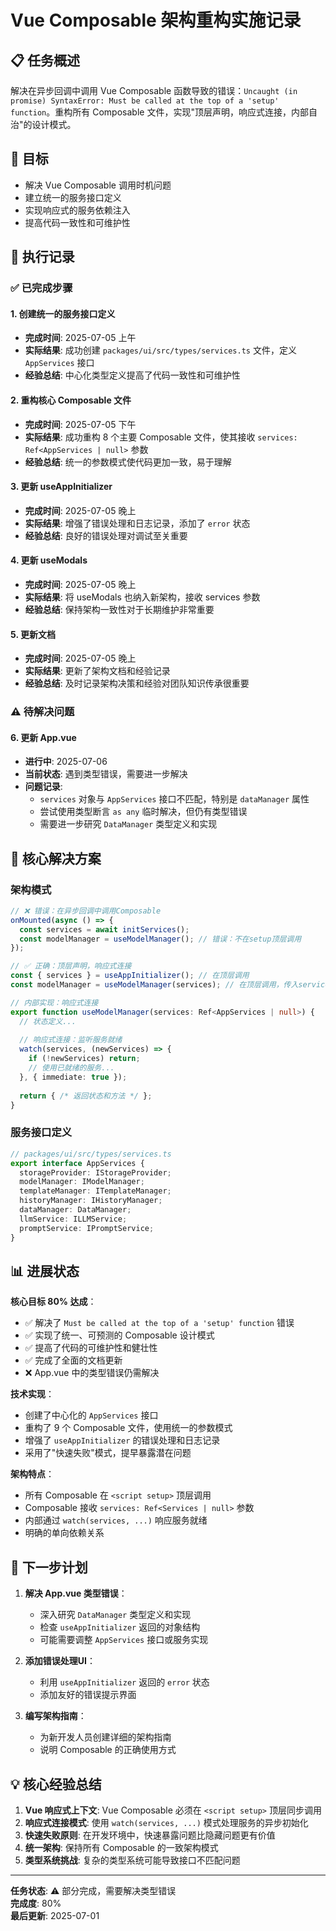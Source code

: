 # Vue Composable 架构重构实施记录

## 📋 任务概述

解决在异步回调中调用 Vue Composable 函数导致的错误：`Uncaught (in promise) SyntaxError: Must be called at the top of a 'setup' function`。重构所有 Composable 文件，实现"顶层声明，响应式连接，内部自治"的设计模式。

## 🎯 目标

- 解决 Vue Composable 调用时机问题
- 建立统一的服务接口定义
- 实现响应式的服务依赖注入
- 提高代码一致性和可维护性

## 📅 执行记录

### ✅ 已完成步骤

#### 1. 创建统一的服务接口定义
- **完成时间**: 2025-07-05 上午
- **实际结果**: 成功创建 `packages/ui/src/types/services.ts` 文件，定义 `AppServices` 接口
- **经验总结**: 中心化类型定义提高了代码一致性和可维护性

#### 2. 重构核心 Composable 文件
- **完成时间**: 2025-07-05 下午
- **实际结果**: 成功重构 8 个主要 Composable 文件，使其接收 `services: Ref<AppServices | null>` 参数
- **经验总结**: 统一的参数模式使代码更加一致，易于理解

#### 3. 更新 useAppInitializer
- **完成时间**: 2025-07-05 晚上
- **实际结果**: 增强了错误处理和日志记录，添加了 `error` 状态
- **经验总结**: 良好的错误处理对调试至关重要

#### 4. 更新 useModals
- **完成时间**: 2025-07-05 晚上
- **实际结果**: 将 useModals 也纳入新架构，接收 services 参数
- **经验总结**: 保持架构一致性对于长期维护非常重要

#### 5. 更新文档
- **完成时间**: 2025-07-05 晚上
- **实际结果**: 更新了架构文档和经验记录
- **经验总结**: 及时记录架构决策和经验对团队知识传承很重要

### ⚠️ 待解决问题

#### 6. 更新 App.vue
- **进行中**: 2025-07-06
- **当前状态**: 遇到类型错误，需要进一步解决
- **问题记录**:
  - `services` 对象与 `AppServices` 接口不匹配，特别是 `dataManager` 属性
  - 尝试使用类型断言 `as any` 临时解决，但仍有类型错误
  - 需要进一步研究 `DataManager` 类型定义和实现

## 🔧 核心解决方案

### 架构模式
```typescript
// ❌ 错误：在异步回调中调用Composable
onMounted(async () => {
  const services = await initServices();
  const modelManager = useModelManager(); // 错误：不在setup顶层调用
});

// ✅ 正确：顶层声明，响应式连接
const { services } = useAppInitializer(); // 在顶层调用
const modelManager = useModelManager(services); // 在顶层调用，传入services引用

// 内部实现：响应式连接
export function useModelManager(services: Ref<AppServices | null>) {
  // 状态定义...
  
  // 响应式连接：监听服务就绪
  watch(services, (newServices) => {
    if (!newServices) return;
    // 使用已就绪的服务...
  }, { immediate: true });
  
  return { /* 返回状态和方法 */ };
}
```

### 服务接口定义
```typescript
// packages/ui/src/types/services.ts
export interface AppServices {
  storageProvider: IStorageProvider;
  modelManager: IModelManager;
  templateManager: ITemplateManager;
  historyManager: IHistoryManager;
  dataManager: DataManager;
  llmService: ILLMService;
  promptService: IPromptService;
}
```

## 📊 进展状态

**核心目标 80% 达成**：
- ✅ 解决了 `Must be called at the top of a 'setup' function` 错误
- ✅ 实现了统一、可预测的 Composable 设计模式
- ✅ 提高了代码的可维护性和健壮性
- ✅ 完成了全面的文档更新
- ❌ App.vue 中的类型错误仍需解决

**技术实现**：
- 创建了中心化的 `AppServices` 接口
- 重构了 9 个 Composable 文件，使用统一的参数模式
- 增强了 `useAppInitializer` 的错误处理和日志记录
- 采用了"快速失败"模式，提早暴露潜在问题

**架构特点**：
- 所有 Composable 在 `<script setup>` 顶层调用
- Composable 接收 `services: Ref<Services | null>` 参数
- 内部通过 `watch(services, ...)` 响应服务就绪
- 明确的单向依赖关系

## 🎯 下一步计划

1. **解决 App.vue 类型错误**：
   - 深入研究 `DataManager` 类型定义和实现
   - 检查 `useAppInitializer` 返回的对象结构
   - 可能需要调整 `AppServices` 接口或服务实现

2. **添加错误处理UI**：
   - 利用 `useAppInitializer` 返回的 `error` 状态
   - 添加友好的错误提示界面

3. **编写架构指南**：
   - 为新开发人员创建详细的架构指南
   - 说明 Composable 的正确使用方式

## 💡 核心经验总结

1. **Vue 响应式上下文**: Vue Composable 必须在 `<script setup>` 顶层同步调用
2. **响应式连接模式**: 使用 `watch(services, ...)` 模式处理服务的异步初始化
3. **快速失败原则**: 在开发环境中，快速暴露问题比隐藏问题更有价值
4. **统一架构**: 保持所有 Composable 的一致架构模式
5. **类型系统挑战**: 复杂的类型系统可能导致接口不匹配问题

---

**任务状态**: ⚠️ 部分完成，需要解决类型错误  
**完成度**: 80%  
**最后更新**: 2025-07-01
